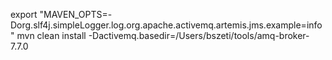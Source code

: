 export "MAVEN_OPTS=-Dorg.slf4j.simpleLogger.log.org.apache.activemq.artemis.jms.example=info"
mvn clean install -Dactivemq.basedir=/Users/bszeti/tools/amq-broker-7.7.0
